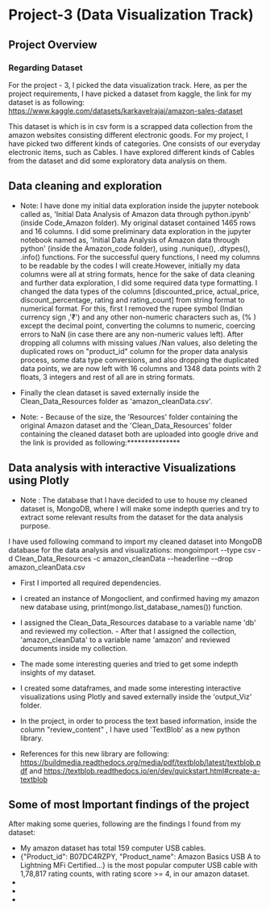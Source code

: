 # Project-3 (Data Visualization Track)

## Project Overview

### Regarding Dataset

For the project - 3, I picked the data visualization track. Here, as per the project requirements, I have picked a dataset from kaggle, the link for my dataset is as following:
https://www.kaggle.com/datasets/karkavelrajaj/amazon-sales-dataset

This dataset is which is in csv form is a scrapped data collection from the amazon websites consisting different electronic goods. For my project, I have  picked two different kinds of categories. One consists of our everyday electronic items, such as Cables. I have explored different kinds of Cables from the dataset and did some exploratory data analysis on them.

## Data cleaning and exploration 
- Note: I have done my initial data exploration inside the jupyter notebook called as, 'Initial Data Analysis of Amazon data through python.ipynb' (inside Code_Amazon folder).
My original dataset contained 1465 rows and 16 columns. I did some preliminary data exploration in the jupyter notebook named as, 'Initial Data Analysis of Amazon data through python' (inside the Amazon_code folder), using .nunique(), .dtypes(), .info() functions.  For the successful query functions, I need my columns to be readable by the codes I will create.However, initially my data columns were all at string formats, hence for the sake of data cleaning and further data exploration, I did some required data type formatting. I changed the data types of the columns [discounted_price, actual_price, discount_percentage, rating and rating_count] from string format to numerical format. For this, first I removed the rupee symbol (Indian currency sign ,'₹') and any other non-numeric characters such as, (% ) except the decimal point, converting the columns to numeric, coercing errors to NaN (in case there are any non-numeric values left). After dropping all columns with missing values /Nan values, also deleting the duplicated rows on "product_id" column for the proper data analysis process, some data type conversions, and also dropping the duplicated data points, we are now left with 16 columns and 1348 data points with 2 floats, 3 integers and rest of all are in string formats.

- Finally the clean dataset is saved externally inside the Clean_Data_Resources folder as 'amazon_cleanData.csv'.
- Note: - Because of the size, the 'Resources' folder containing the original Amazon dataset and the 'Clean_Data_Resources' folder containing the cleaned dataset both are uploaded into google drive and the link is provided as following:***************


## Data analysis with interactive Visualizations using Plotly

- Note : The database that I have decided to use to house my cleaned dataset is, MongoDB,  where I will make some indepth queries and try to extract some relevant results from the dataset for the data analysis purpose. 

I have used following command to import my cleaned dataset into MongoDB database for the data analysis and visualizations:
 mongoimport --type csv -d Clean_Data_Resources -c amazon_cleanData --headerline --drop amazon_cleanData.csv

- First I imported all required dependencies.
- I created an instance of Mongoclient, and confirmed having my amazon new database using, print(mongo.list_database_names()) function.
- I assigned the Clean_Data_Resources database to a variable name 'db' and reviewed my collection. - After that I assigned the collection, 'amazon_cleanData' to a variable name 'amazon' and reviewed documents inside my collection.
- The made some interesting queries and tried to get some indepth insights of my dataset.
- I created some dataframes, and made some interesting interactive visualizations using Plotly and saved externally inside the 'output_Viz' folder.
- In the project, in order to process the text based information, inside the column "review_content" , I have used 'TextBlob'  as a new python library. 

- References for this new library are following: https://buildmedia.readthedocs.org/media/pdf/textblob/latest/textblob.pdf and https://textblob.readthedocs.io/en/dev/quickstart.html#create-a-textblob

## Some of most Important findings of the project
After making some queries, following are the findings I found from my dataset:
- My amazon dataset has total 159 computer USB cables. 
- {"Product_id": B07DC4RZPY, "Product_name": Amazon Basics USB A to Lightning MFi Certified...} is the most popular computer USB cable with 1,78,817 rating counts, with rating score >= 4, in our amazon dataset.
- 
- 
- 

